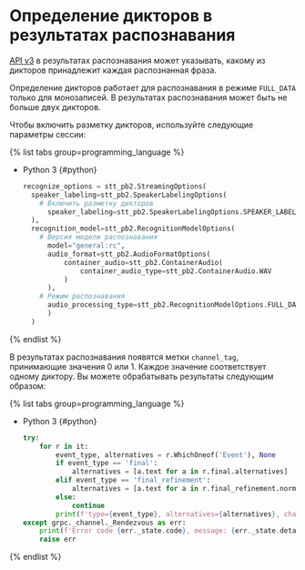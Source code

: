 # Определение дикторов в результатах распознавания

[API v3](../stt-v3/api-ref/grpc/stt_service.md) в результатах распознавания может указывать, какому из дикторов принадлежит каждая распознанная фраза.

Определение дикторов работает для распознавания в режиме `FULL_DATA` только для монозаписей. В результатах распознавания может быть не больше двух дикторов.

Чтобы включить разметку дикторов, используйте следующие параметры сессии:

{% list tabs group=programming_language %}

- Python 3 {#python}

  ```python
  recognize_options = stt_pb2.StreamingOptions(
    speaker_labeling=stt_pb2.SpeakerLabelingOptions(
      # Включить разметку дикторов
        speaker_labeling=stt_pb2.SpeakerLabelingOptions.SPEAKER_LABELING_ENABLED
    ),
    recognition_model=stt_pb2.RecognitionModelOptions(
      # Версия модели распознавания
        model="general:rc",
        audio_format=stt_pb2.AudioFormatOptions(
            container_audio=stt_pb2.ContainerAudio(
                container_audio_type=stt_pb2.ContainerAudio.WAV
            )
        ),
      # Режим распознавания
        audio_processing_type=stt_pb2.RecognitionModelOptions.FULL_DATA
        )
    )
  ```

{% endlist %}

В результатах распознавания появятся метки `channel_tag`, принимающие значения 0 или 1. Каждое значение соответствует одному диктору. Вы можете обрабатывать результаты следующим образом:

{% list tabs group=programming_language %}

- Python 3 {#python}

  ```python
  try:
      for r in it:
          event_type, alternatives = r.WhichOneof('Event'), None
          if event_type == 'final':
              alternatives = [a.text for a in r.final.alternatives]
          elif event_type == 'final_refinement':
              alternatives = [a.text for a in r.final_refinement.normalized_text.alternatives]
          else:
              continue
          print(f'type={event_type}, alternatives={alternatives}, channel_tag = {r.channel_tag}')
  except grpc._channel._Rendezvous as err:
      print(f'Error code {err._state.code}, message: {err._state.details}')
      raise err
  ```

{% endlist %}
